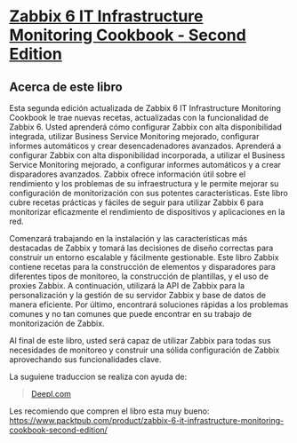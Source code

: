 # [Zabbix 6 IT Infrastructure Monitoring Cookbook - Second Edition](https://www.packtpub.com/product/zabbix-6-it-infrastructure-monitoring-cookbook-second-edition/ "Zabbix 6 IT Infrastructure Monitoring Cookbook - Second Edition")

## Acerca de este libro
Esta segunda edición actualizada de Zabbix 6 IT Infrastructure Monitoring Cookbook le trae nuevas recetas, actualizadas con la funcionalidad de Zabbix 6. Usted aprenderá cómo configurar Zabbix con alta disponibilidad integrada, utilizar Business Service Monitoring mejorado, configurar informes automáticos y crear desencadenadores avanzados. Aprenderá a configurar Zabbix con alta disponibilidad incorporada, a utilizar el Business Service Monitoring mejorado, a configurar informes automáticos y a crear disparadores avanzados. Zabbix ofrece información útil sobre el rendimiento y los problemas de su infraestructura y le permite mejorar su configuración de monitorización con sus potentes características. Este libro cubre recetas prácticas y fáciles de seguir para utilizar Zabbix 6 para monitorizar eficazmente el rendimiento de dispositivos y aplicaciones en la red.

Comenzará trabajando en la instalación y las características más destacadas de Zabbix y tomará las decisiones de diseño correctas para construir un entorno escalable y fácilmente gestionable. Este libro Zabbix contiene recetas para la construcción de elementos y disparadores para diferentes tipos de monitoreo, la construcción de plantillas, y el uso de proxies Zabbix. A continuación, utilizará la API de Zabbix para la personalización y la gestión de su servidor Zabbix y base de datos de manera eficiente. Por último, encontrará soluciones rápidas a los problemas comunes y no tan comunes que puede encontrar en su trabajo de monitorización de Zabbix.

Al final de este libro, usted será capaz de utilizar Zabbix para todas sus necesidades de monitoreo y construir una sólida configuración de Zabbix aprovechando sus funcionalidades clave.


La suguiene traduccion se realiza con ayuda de:
>  [Deepl.com](https://www.deepl.com/translator "Deepl.com")


Les recomiendo que compren el libro esta muy bueno:
https://www.packtpub.com/product/zabbix-6-it-infrastructure-monitoring-cookbook-second-edition/





